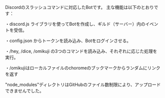 Discordのスラッシュコマンドに対応したBotです。
主な機能は以下のとおりです：

・discord.js ライブラリを使ってBotを作成し、ギルド（サーバー）内のイベントを受信。

・config.json からトークンを読み込み、Botをログインさせる。

・/hey, /dice, /omikuji の3つのコマンドを読み込み、それぞれに応じた処理を実行。

・/omikujiはローカルファイルのchoromeのブックマークからランダムにリンクを返す

"node_modules"ディレクトリはGitHubのファイル数制限により、アップロードできませんでした。
